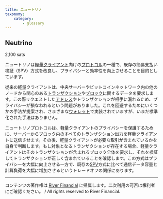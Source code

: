 ```yaml
---
title: ニュートリノ
taxonomy:
    category:
        - glossary
---
```


## Neutrino
2,100 sats

ニュートリノは[軽量クライアント](http://lostinbitcoin.jp.testrs.jp/staging/glossary/light_client/)向けの[プロトコル](http://lostinbitcoin.jp.testrs.jp/staging/glossary/protocol/)の一種で、既存の簡易支払い検証（SPV）方式を改良し、プライバシーと効率性を向上させることを目的としています。

従来の軽量クライアントは、中央サーバーやビットコインネットワーク内の他のノードから関心のある[トランザクション](http://lostinbitcoin.jp.testrs.jp/staging/glossary/transaction/)や[ブロック](http://lostinbitcoin.jp.testrs.jp/staging/glossary/block/)に関するデータを要求します。この際リクエストした[アドレス](http://lostinbitcoin.jp.testrs.jp/staging/glossary/address/)やトランザクションが相手に漏れるため、プライバシーが損なわれるという問題がありました。これを回避するためにいくつかの手法が提案され、さまざまな[ウォレット](http://lostinbitcoin.jp.testrs.jp/staging/glossary/wallet-2/)で実装されていますが、いまだ標準化された手法はありません。

ニュートリノプロトコルは、軽量クライアントのプライバシーを保護するために、サーバーからブロック内のすべてのトランザクション出力を軽量クライアントに送信させます。その後、軽量クライアントが必要な取引が含まれているかを自身で判断します。もし対象となるトランザクションが存在する場合、軽量クライアントはそのトランザクションが含まれるブロック全体を要求し、それを検証してトランザクションが正しく含まれていることを確認します。この方式はプライバシーを大幅に向上させる一方で、既存の[SPV](http://lostinbitcoin.jp.testrs.jp/staging/glossary/spv/)方式に比べて通信データ容量と計算負荷を大幅に増加させるというトレードオフの関係にあります。

---
コンテンツの著作権は [River Financial](https://river.com/) に帰属します。二次利用の可否は権利者にご確認ください。 / All rights reserved to River Financial.
